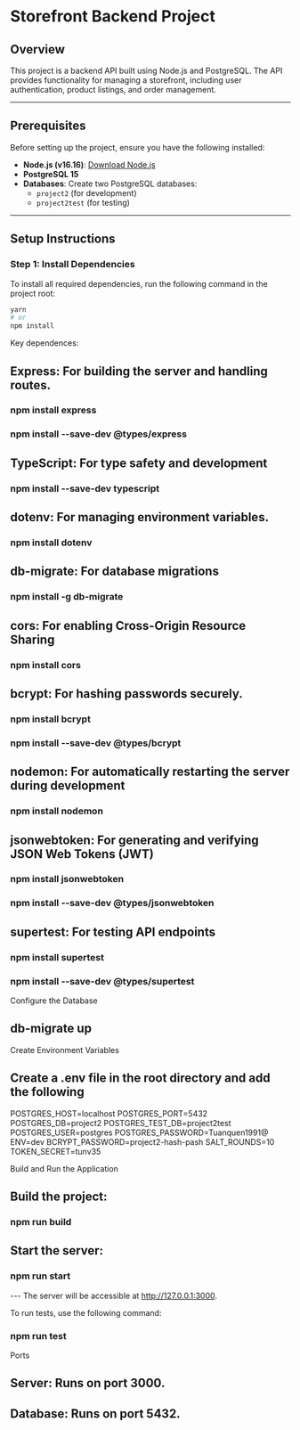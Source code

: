# Storefront Backend Project

## Overview

This project is a backend API built using Node.js and PostgreSQL. The API provides functionality for managing a storefront, including user authentication, product listings, and order management.

---

## Prerequisites

Before setting up the project, ensure you have the following installed:

- **Node.js (v16.16)**: [Download Node.js](https://nodejs.org/dist/v16.16.0/node-v16.16.0-x64.msi)
- **PostgreSQL 15**
- **Databases**: Create two PostgreSQL databases:
  - `project2` (for development)
  - `project2test` (for testing)

---

## Setup Instructions

### Step 1: Install Dependencies

To install all required dependencies, run the following command in the project root:

```bash
yarn
# or
npm install
```

Key dependences:

## Express: For building the server and handling routes.

### npm install express

### npm install --save-dev @types/express

## TypeScript: For type safety and development

### npm install --save-dev typescript

## dotenv: For managing environment variables.

### npm install dotenv

## db-migrate: For database migrations

### npm install -g db-migrate

## cors: For enabling Cross-Origin Resource Sharing

### npm install cors

## bcrypt: For hashing passwords securely.

### npm install bcrypt

### npm install --save-dev @types/bcrypt

## nodemon: For automatically restarting the server during development

### npm install nodemon

## jsonwebtoken: For generating and verifying JSON Web Tokens (JWT)

### npm install jsonwebtoken

### npm install --save-dev @types/jsonwebtoken

## supertest: For testing API endpoints

### npm install supertest

### npm install --save-dev @types/supertest

Configure the Database

## db-migrate up

Create Environment Variables

## Create a .env file in the root directory and add the following

POSTGRES_HOST=localhost
POSTGRES_PORT=5432
POSTGRES_DB=project2
POSTGRES_TEST_DB=project2test
POSTGRES_USER=postgres
POSTGRES_PASSWORD=Tuanquen1991@
ENV=dev
BCRYPT_PASSWORD=project2-hash-pash
SALT_ROUNDS=10
TOKEN_SECRET=tunv35

Build and Run the Application

## Build the project:

### npm run build

## Start the server:

### npm run start

--- The server will be accessible at http://127.0.0.1:3000.

To run tests, use the following command:

### npm run test

Ports

## Server: Runs on port 3000.

## Database: Runs on port 5432.
